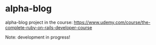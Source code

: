 # alpha-blog
alpha-blog project in the course: https://www.udemy.com/course/the-complete-ruby-on-rails-developer-course

Note: development in progress!
